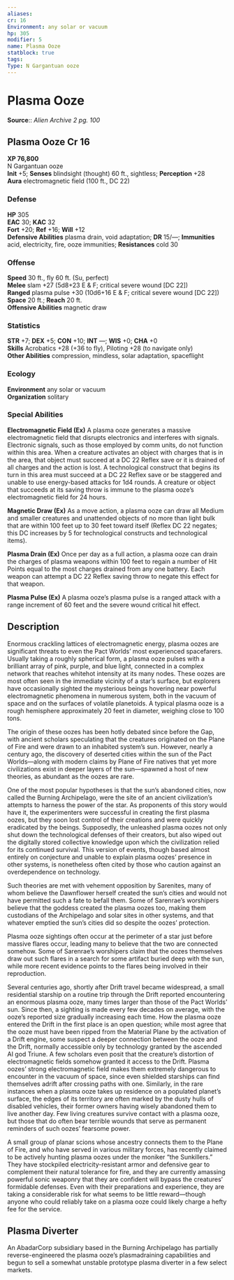 ```yaml
---
aliases: 
cr: 16
Environment: any solar or vacuum  
hp: 305
modifier: 5
name: Plasma Ooze
statblock: true
tags: 
Type: N Gargantuan ooze  
---
```


# Plasma Ooze

**Source**:: _Alien Archive 2 pg. 100_

## Plasma Ooze Cr 16

**XP 76,800**  
N Gargantuan ooze  
**Init** +5; **Senses** blindsight (thought) 60 ft., sightless; **Perception** +28  
**Aura** electromagnetic field (100 ft., DC 22)

### Defense

**HP** 305  
**EAC** 30; **KAC** 32  
**Fort** +20; **Ref** +16; **Will** +12  
**Defensive Abilities** plasma drain, void adaptation; **DR** 15/—; **Immunities** acid, electricity, fire, ooze immunities; **Resistances** cold 30  

### Offense

**Speed** 30 ft., fly 60 ft. (Su, perfect)  
**Melee** slam +27 (5d8+23 E & F; critical severe wound \[DC 22\])  
**Ranged** plasma pulse +30 (10d6+16 E & F; critical severe wound \[DC 22\])  
**Space** 20 ft.; **Reach** 20 ft.  
**Offensive Abilities** magnetic draw

### Statistics

**STR** +7; **DEX** +5; **CON** +10; **INT** —; **WIS** +0; **CHA** +0  
**Skills** Acrobatics +28 (+36 to fly), Piloting +28 (to navigate only)  
**Other Abilities** compression, mindless, solar adaptation, spaceflight

### Ecology

**Environment** any solar or vacuum  
**Organization** solitary

### Special Abilities

**Electromagnetic Field (Ex)** A plasma ooze generates a massive electromagnetic field that disrupts electronics and interferes with signals. Electronic signals, such as those employed by comm units, do not function within this area. When a creature activates an object with charges that is in the area, that object must succeed at a DC 22 Reflex save or it is drained of all charges and the action is lost. A technological construct that begins its turn in this area must succeed at a DC 22 Reflex save or be staggered and unable to use energy-based attacks for 1d4 rounds. A creature or object that succeeds at its saving throw is immune to the plasma ooze’s electromagnetic field for 24 hours.

**Magnetic Draw (Ex)** As a move action, a plasma ooze can draw all Medium and smaller creatures and unattended objects of no more than light bulk that are within 100 feet up to 30 feet toward itself (Reflex DC 22 negates; this DC increases by 5 for technological constructs and technological items).

**Plasma Drain (Ex)** Once per day as a full action, a plasma ooze can drain the charges of plasma weapons within 100 feet to regain a number of Hit Points equal to the most charges drained from any one battery. Each weapon can attempt a DC 22 Reflex saving throw to negate this effect for that weapon.

**Plasma Pulse (Ex)** A plasma ooze’s plasma pulse is a ranged attack with a range increment of 60 feet and the severe wound critical hit effect.

## Description

Enormous crackling lattices of electromagnetic energy, plasma oozes are significant threats to even the Pact Worlds’ most experienced spacefarers. Usually taking a roughly spherical form, a plasma ooze pulses with a brilliant array of pink, purple, and blue light, connected in a complex network that reaches whitehot intensity at its many nodes. These oozes are most often seen in the immediate vicinity of a star’s surface, but explorers have occasionally sighted the mysterious beings hovering near powerful electromagnetic phenomena in numerous system, both in the vacuum of space and on the surfaces of volatile planetoids. A typical plasma ooze is a rough hemisphere approximately 20 feet in diameter, weighing close to 100 tons.

The origin of these oozes has been hotly debated since before the Gap, with ancient scholars speculating that the creatures originated on the Plane of Fire and were drawn to an inhabited system’s sun. However, nearly a century ago, the discovery of deserted cities within the sun of the Pact Worlds—along with modern claims by Plane of Fire natives that yet more civilizations exist in deeper layers of the sun—spawned a host of new theories, as abundant as the oozes are rare.

One of the most popular hypotheses is that the sun’s abandoned cities, now called the Burning Archipelago, were the site of an ancient civilization’s attempts to harness the power of the star. As proponents of this story would have it, the experimenters were successful in creating the first plasma oozes, but they soon lost control of their creations and were quickly eradicated by the beings. Supposedly, the unleashed plasma oozes not only shut down the technological defenses of their creators, but also wiped out the digitally stored collective knowledge upon which the civilization relied for its continued survival. This version of events, though based almost entirely on conjecture and unable to explain plasma oozes’ presence in other systems, is nonetheless often cited by those who caution against an overdependence on technology.

Such theories are met with vehement opposition by Sarenites, many of whom believe the Dawnflower herself created the sun’s cities and would not have permitted such a fate to befall them. Some of Sarenrae’s worshipers believe that the goddess created the plasma oozes too, making them custodians of the Archipelago and solar sites in other systems, and that whatever emptied the sun’s cities did so despite the oozes’ protection.

Plasma ooze sightings often occur at the perimeter of a star just before massive flares occur, leading many to believe that the two are connected somehow. Some of Sarenrae’s worshipers claim that the oozes themselves draw out such flares in a search for some artifact buried deep with the sun, while more recent evidence points to the flares being involved in their reproduction.

Several centuries ago, shortly after Drift travel became widespread, a small residential starship on a routine trip through the Drift reported encountering an enormous plasma ooze, many times larger than those of the Pact Worlds’ sun. Since then, a sighting is made every few decades on average, with the ooze’s reported size gradually increasing each time. How the plasma ooze entered the Drift in the first place is an open question; while most agree that the ooze must have been ripped from the Material Plane by the activation of a Drift engine, some suspect a deeper connection between the ooze and the Drift, normally accessible only by technology granted by the ascended AI god Triune. A few scholars even posit that the creature’s distortion of electromagnetic fields somehow granted it access to the Drift. Plasma oozes’ strong electromagnetic field makes them extremely dangerous to encounter in the vacuum of space, since even shielded starships can find themselves adrift after crossing paths with one. Similarly, in the rare instances when a plasma ooze takes up residence on a populated planet’s surface, the edges of its territory are often marked by the dusty hulls of disabled vehicles, their former owners having wisely abandoned them to live another day. Few living creatures survive contact with a plasma ooze, but those that do often bear terrible wounds that serve as permanent reminders of such oozes’ fearsome power.

A small group of planar scions whose ancestry connects them to the Plane of Fire, and who have served in various military forces, has recently claimed to be actively hunting plasma oozes under the moniker “the Sunkillers.” They have stockpiled electricity-resistant armor and defensive gear to complement their natural tolerance for fire, and they are currently amassing powerful sonic weaponry that they are confident will bypass the creatures’ formidable defenses. Even with their preparations and experience, they are taking a considerable risk for what seems to be little reward—though anyone who could reliably take on a plasma ooze could likely charge a hefty fee for the service.

## Plasma Diverter

An AbadarCorp subsidiary based in the Burning Archipelago has partially reverse-engineered the plasma ooze’s plasmadraining capabilities and begun to sell a somewhat unstable prototype plasma diverter in a few select markets.

